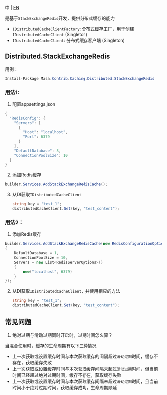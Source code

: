 中 | [EN](README.md)

是基于`StackExchangeRedis`开发，提供分布式缓存的能力

* `IDistributedCacheClientFactory`: 分布式缓存工厂，用于创建`IDistributedCacheClient` (Singleton)
* `IDistributedCacheClient`: 分布式缓存客户端 (Singleton)

## Distributed.StackExchangeRedis

用例：

```C#
Install-Package Masa.Contrib.Caching.Distributed.StackExchangeRedis
```

### 用法1:

1. 配置appsettings.json

``` C#
{
  "RedisConfig": {
    "Servers": [
      {
        "Host": "localhost",
        "Port": 6379
      }
    ],
    "DefaultDatabase": 3,
    "ConnectionPoolSize": 10
  }
}
```

2. 添加Redis缓存

```C#
builder.Services.AddStackExchangeRedisCache();
```

3. 从DI获取`IDistributedCacheClient`

    ``` C#
    string key = "test_1";
    distributedCacheClient.Set(key, "test_content");
    ```

### 用法2：

1. 添加Redis缓存

```C#
builder.Services.AddStackExchangeRedisCache(new RedisConfigurationOptions()
{
    DefaultDatabase = 1,
    ConnectionPoolSize = 10,
    Servers = new List<RedisServerOptions>()
    {
        new("localhost", 6379)
    }
});
```

2. 从DI获取`IDistributedCacheClient`，并使用相应的方法

    ``` C#
    string key = "test_1";
    distributedCacheClient.Set(key, "test_content");
    ```

## 常见问题

1. 绝对过期与滑动过期同时开启时，过期时间怎么算？

当混合使用时，缓存的生命周期有以下三种情况

* 上一次获取或设置缓存时间与本次获取缓存的间隔超过`滑动过期`时间，缓存不存在，获取缓存失败
* 上一次获取或设置缓存时间与本次获取缓存间隔未超过`滑动过期`时间，但当前时间已经超过绝对过期时间，缓存不存在，获取缓存失败
* 上一次获取或设置缓存时间与本次获取缓存间隔未超过`滑动过期`时间，且当前时间小于绝对过期时间，获取缓存成功，生命周期顺延